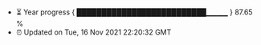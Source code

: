- ⏳ Year progress { ██████████████████████████▁▁▁▁ } 87.65 %
- ⏰ Updated on Tue, 16 Nov 2021 22:20:32 GMT

